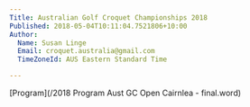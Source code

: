 ```yaml
---
Title: Australian Golf Croquet Championships 2018
Published: 2018-05-04T10:11:04.7521806+10:00
Author:
  Name: Susan Linge
  Email: croquet.australia@gmail.com
  TimeZoneId: AUS Eastern Standard Time

---
```

[Program](/2018 Program Aust GC Open Cairnlea - final.word)
